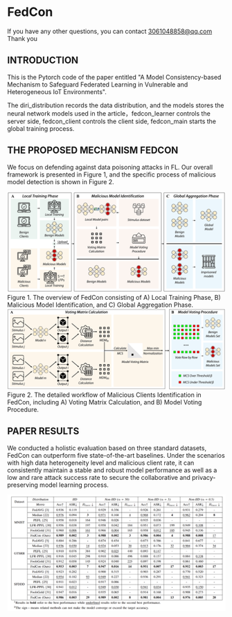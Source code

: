 # FedCon
If you have any other questions, you can contact 3061048858@qq.com Thank you
## INTRODUCTION
This is the Pytorch code of the paper entitled "A Model Consistency-based Mechanism to Safeguard Federated Learning in Vulnerable and Heterogeneous IoT Environments".  
  
The diri_distribution records the data distribution, and the models stores the neural network models used in the article，fedcon_learner controls the server side, fedcon_client controls the client side, fedcon_main starts the global training process.


##  THE PROPOSED MECHANISM FEDCON
We focus on defending against data poisoning attacks in FL. Our overall framework is presented in Figure 1, and the specific process of malicious model detection is shown in Figure 2.
<div align="center">
  <img src="https://github.com/IntelligentSystemsLab/FedCon/blob/main/img/FedCon_overview.png">
</div>
Figure 1. The overview of FedCon consisting of A) Local Training Phase, B) Malicious Model Identification, and C) Global Aggregation Phase.  



<div align="center">
  <img src="https://github.com/IntelligentSystemsLab/FedCon/blob/main/img/FedCon_datail.png">
</div>
Figure 2. The detailed workflow of Malicious Clients Identification in FedCon, including A) Voting Matrix Calculation, and B) Model Voting Procedure.  

##  PAPER RESULTS
We conducted a holistic evaluation based on three standard datasets, FedCon can outperform five state-of-the-art baselines. Under the scenarios with high data heterogeneity level and malicious client rate, it can consistently maintain a stable and robust model performance as well as a low and rare attack success rate to secure the collaborative and privacy-preserving model learning process. 

<div align="center">
  <img src="https://github.com/IntelligentSystemsLab/FedCon/blob/main/img/FedCon_result.png">
</div>
